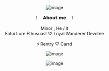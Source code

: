 <div align="center">

![image](https://github.com/user-attachments/assets/62e05457-4041-4fc6-a9b2-63a7ed0f7109)

</div> <div align="center"> ꒰ 　𝗔𝗯𝗼𝘂𝘁 𝗺𝗲 　꒱
</div> <div align="center">   ⠀⠀
</div> <div align="center"> Minor , He / it
</div> <div align="center"> Fatui Lore Ethusuast ♡ Loyal Wanderer Devotee
</div> <div align="center">   ⠀⠀
</div> <div align="center">  ୨ Rentry ♡ Carrd 

<div align="center">

![image](https://github.com/user-attachments/assets/1463a26c-419f-48db-9f76-3285c688268d)


<div align="center">

![image](https://github.com/user-attachments/assets/c95570ac-c45d-44ac-b7ed-a2adb67c71e5)

